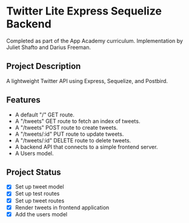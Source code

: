 # Twitter Lite Express Sequelize Backend
Completed as part of the App Academy curriculum. Implementation by Juliet Shafto and Darius Freeman.

## Project Description
A lightweight Twitter API using Express, Sequelize, and Postbird.

## Features
- A default "/" GET route.
- A "/tweets" GET route to fetch an index of tweets.
- A "/tweets" POST route to create tweets.
- A "/tweets/:id" PUT route to update tweets.
- A "/tweets/:id" DELETE route to delete tweets.
- A backend API that connects to a simple frontend server.
- A Users model.

## Project Status
- [x] Set up tweet model
- [x] Set up test routes
- [X] Set up tweet routes
- [X] Render tweets in frontend application
- [x] Add the users model
